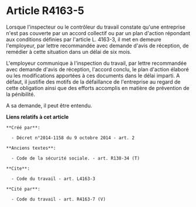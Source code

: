 # Article R4163-5

Lorsque l'inspecteur ou le contrôleur du travail constate qu'une entreprise n'est pas couverte par un accord collectif ou par
un plan d'action répondant aux conditions définies par l'article L. 4163-3, il met en demeure l'employeur, par lettre
recommandée avec demande d'avis de réception, de remédier à cette situation dans un délai de six mois. 

L'employeur communique à l'inspection du travail, par lettre recommandée avec demande d'avis de réception, l'accord conclu,
le plan d'action élaboré ou les modifications apportées à ces documents dans le délai imparti. A défaut, il justifie des
motifs de la défaillance de l'entreprise au regard de cette obligation ainsi que des efforts accomplis en matière de
prévention de la pénibilité. 

A sa demande, il peut être entendu.

**Liens relatifs à cet article**

	**Créé par**:

	  - Décret n°2014-1158 du 9 octobre 2014 - art. 2

	**Anciens textes**:

	  - Code de la sécurité sociale. - art. R138-34 (T)

	**Cite**:

	  - Code du travail - art. L4163-3

	**Cité par**:

	  - Code du travail - art. R4163-7 (V)
